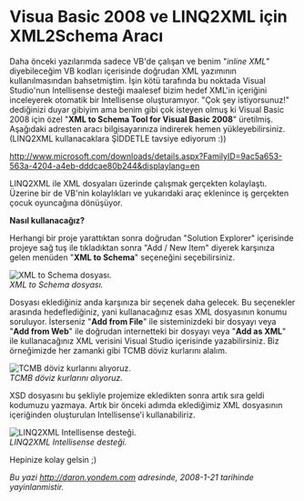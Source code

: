 # Visua Basic 2008 ve LINQ2XML için XML2Schema Aracı 

Daha önceki yazılarımda sadece VB'de çalışan ve benim "*inline XML*"
diyebileceğim VB kodları içerisinde doğrudan XML yazımının
kullanılmasından bahsetmiştim. İşin kötü tarafında bu noktada Visual
Studio'nun Intellisense desteği maalesef bizim hedef XML'in içeriğini
inceleyerek otomatik bir Intellisense oluşturamıyor. "Çok şey
istiyorsunuz!" dediğinizi duyar gibiyim ama benim gibi çok isteyen olmuş
ki Visual Basic 2008 için özel "**XML to Schema Tool for Visual Basic
2008**" üretilmiş. Aşağıdaki adresten aracı bilgisayarınıza indirerek
hemen yükleyebilirsiniz. (LINQ2XML kullanacaklara ŞİDDETLE tavsiye
ediyorum :))

<http://www.microsoft.com/downloads/details.aspx?FamilyID=9ac5a653-563a-4204-a4eb-dddcae80b244&displaylang=en>

LINQ2XML ile XML dosyaları üzerinde çalışmak gerçekten kolaylaştı.
Üzerine bir de VB'nin kolaylıkları ve yukarıdaki araç eklenince iş
gerçekten çocuk oyuncağına dönüşüyor.

**Nasıl kullanacağız?**

Herhangi bir proje yarattıktan sonra doğrudan "Solution Explorer"
içerisinde projeye sağ tuş ile tıkladıktan sonra "Add / New Item"
diyerek karşınıza gelen menüden "**XML to Schema**" seçeneğini
seçebilirsiniz.

![XML to Schema
dosyası.](../media/Visua_Basic_2008_ve_LINQ2XML_icin_XML2Schema_Araci/20012008_1.png)\
*XML to Schema dosyası.*

Dosyası eklediğiniz anda karşınıza bir seçenek daha gelecek. Bu
seçenekler arasında hedeflediğiniz, yani kullanacağınız esas XML
dosyasının konumu soruluyor. İsterseniz "**Add from File**" ile
sisteminizdeki bir dosyayı veya "**Add from Web**" ile doğrudan
internetteki bir dosyayı veya "**Add as XML**" ile kullanacağınız XML
verisini Visual Studio içerisinde yazabilirsiniz. Biz örneğimizde her
zamanki gibi TCMB döviz kurlarını alalım.

![TCMB döviz kurlarını
alıyoruz.](../media/Visua_Basic_2008_ve_LINQ2XML_icin_XML2Schema_Araci/20012008_2.png)\
*TCMB döviz kurlarını alıyoruz.*

XSD dosyasını bu şekliyle projemize ekledikten sonra artık sıra geldi
kodumuzu yazmaya. Artık bir önceki adımda eklediğimiz XML dosyasının
içeriğinden oluşturulan Intellisense'i kullanabiliriz.

![LINQ2XML Intellisense
desteği.](../media/Visua_Basic_2008_ve_LINQ2XML_icin_XML2Schema_Araci/20012008_3.png)\
*LINQ2XML Intellisense desteği.*

Hepinize kolay gelsin ;)


*Bu yazi http://daron.yondem.com adresinde, 2008-1-21 tarihinde yayinlanmistir.*